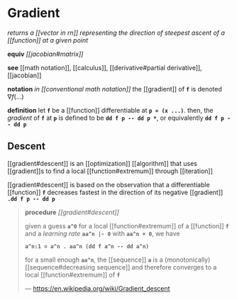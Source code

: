 # Gradient

_returns a [[vector in rn]] representing the direction of steepest ascent of a [[function]] at a given point_

**equiv** _[[jacobian#matrix]]_

**see** [[math notation]], [[calculus]], [[derivative#partial derivative]], [[jacobian]]

**notation** _in [[conventional math notation]]_ the [[gradient]] of **`f`** is denoted $\nabla f(\dots)$

**definition** let **`f`** be a [[function]] differentiable at **`p = (x ...)`**. then, the _gradient_ of **`f`** at **`p`** is defined to be **`dd f p -- dd p *`**, or equivalently **`dd f p -- dd p`**

## Descent

[[gradient#descent]] is an [[optimization]] [[algorithm]] that uses [[gradient]]s to find a local [[function#extremum]] through [[iteration]]

[[gradient#descent]] is based on the observation that a differentiable [[function]] **`f`** decreases fastest in the direction of its negative [[gradient]] **`.dd f p -- dd p`**

> **procedure** _[[gradient#descent]]_
>
> given a guess **`a^0`** for a local [[function#extremum]] of a [[function]] **`f`** and a _learning rate_ **`aa^n |- 0`** with **`aa^n + 0`**, we have
>
> **`a^n:1 = a^n . aa^n (dd f a^n -- dd a^n)`**
>
> for a small enough **`aa^n`**, the [[sequence]] **`a`** is a (monotonically) [[sequence#decreasing sequence]] and therefore converges to a local [[function#extremum]] of **`f`**
>
> &mdash; <https://en.wikipedia.org/wiki/Gradient_descent>
